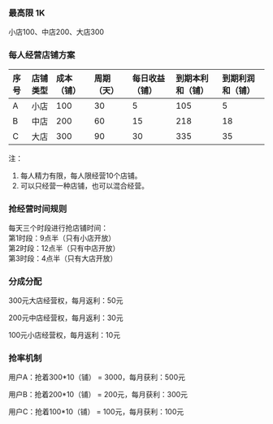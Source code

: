 ### 最高限 1K

小店100、中店200、大店300

### 每人经营店铺方案

| 序号 | 店铺类型 | 成本（铺） | 周期（天） | 每日收益（铺） | 到期本利和（铺） | 到期利润和（铺） |
| :--- | :--- | :--- | :--- | :--- | :--- | :--- |
| A | 小店 | 100 | 30 | 5 | 105 | 5 |
| B | 中店 | 200 | 60 | 15 | 218 | 18 |
| C | 大店 | 300 | 90 | 30 | 335 | 35 |

注：

1. 每人精力有限，每人限经营10个店铺。
2. 可以只经营一种店铺，也可以混合经营。



### 抢经营时间规则

每天三个时段进行抢店铺时间：  
第1时段：9点半（只有小店开放）  
第2时段：12点半（只有中店开放）  
第3时段：4点半（只有大店开放）

### 分成分配

300元大店经营权，每月返利：50元

200元中店经营权，每月返利：30元

100元小店经营权，每月返利：10元

### 抢率机制

用户A：抢着300\*10（铺） =  3000，每月获利：500元

用户B：抢着200\*10（铺） =  200元，每月获利：300元

用户C：抢着100\*10（铺） =  100元，每月获利：100元

